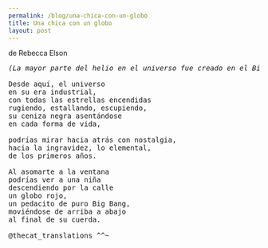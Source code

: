 ```yaml
---
permalink: /blog/una-chica-con-un-globo
title: Una chica con un globo
layout: post
---
```


de Rebecca Elson

<pre class="highlight">
<i>(La mayor parte del helio en el universo fue creado en el Big Bang)</i>

Desde aquí, el universo
en su era industrial,
con todas las estrellas encendidas
rugiendo, estallando, escupiendo,
su ceniza negra asentándose
en cada forma de vida,

podrías mirar hacia atrás con nostalgia, 
hacia la ingravidez, lo elemental, 
de los primeros años.

Al asomarte a la ventana
podrías ver a una niña
descendiendo por la calle
un globo rojo, 
un pedacito de puro Big Bang,
moviéndose de arriba a abajo 
al final de su cuerda.

@thecat_translations ^^~

</pre>